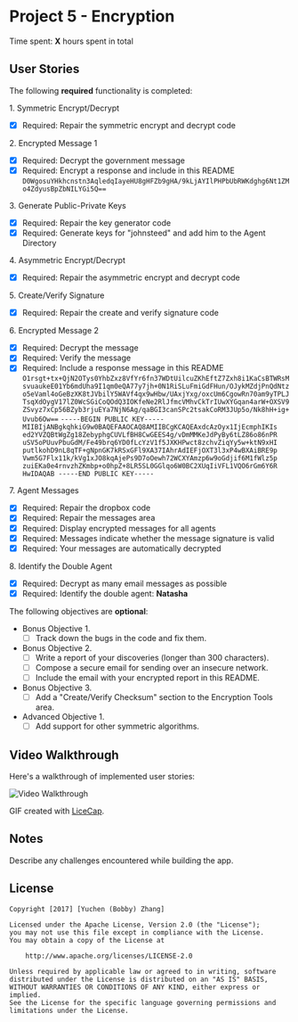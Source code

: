 # Project 5 - Encryption

Time spent: **X** hours spent in total

## User Stories

The following **required** functionality is completed:

1\. Symmetric Encrypt/Decrypt
  * [x]  Required: Repair the symmetric encrypt and decrypt code

2\. Encrypted Message 1
  * [x]  Required: Decrypt the government message
  * [x]  Required: Encrypt a response and include in this README
  `D0WgosuYHkhcnstn3AqledqIayeHU8gHFZb9gHA/9kLjAYIlPHPbUbRWKdghg6Nt1ZMo4ZdyusBpZbNILYGi5Q==`

3\. Generate Public-Private Keys
  * [x]  Required: Repair the key generator code
  * [x]  Required: Generate keys for "johnsteed" and add him to the Agent Directory

4\. Asymmetric Encrypt/Decrypt
  * [x]  Required: Repair the asymmetric encrypt and decrypt code

5\. Create/Verify Signature
  * [x]  Required: Repair the create and verify signature code
  
6\. Encrypted Message 2
  * [x]  Required: Decrypt the message
  * [x]  Required: Verify the message
  * [x]  Required: Include a response message in this README
  `O1rsgt+tx+QjN2OTys0YhbZxz8VfYr6fn37WDtUilcuZKhEftZ7Zxh8i1KaCsBTWRsMsvuaukeE01Yb6mdUha9I1qm0eQA77y7jh+0N1RiSLuFmiGdFHun/OJykMZdjPnQdNtzo5eVaml4oGeBzXK8tJVbilY5WAVf4qx9wHbw/UAxjYxg/oxcUm6CgowRn70am9yTPLJTsqXdOygV17lZ0WcSGiCoQOdQ3IOKfeNe2RlJfmcVMhvCkTrIUwXYGqan4arW+OXSV9ZSvyz7xCp56BZyb3rjuEYa7NjN6Ag/qaBGI3canSPc2tsakCoRM3JUp5o/Nk8hH+ig+Uvub6Ow==`
  `-----BEGIN PUBLIC KEY-----
   MIIBIjANBgkqhkiG9w0BAQEFAAOCAQ8AMIIBCgKCAQEAxdcAzOyx1IjEcmphIKIs
   ed2YVZQBtWgZg18ZebyphgCUVLfBH8CwGEES4g/vDmMMKeJdPyBy6tLZ86o86nPR
   uSV5oPUuvPbuGdM/Fe49brq6YD0fLcYzV1f5JXKHPwct8zchvZiqYy5w+ktN9xHI
   putlkohD9nL8qTF+gNpnGK7kRSxGFl9XA37IAhrAdIEFjOXT3l3xP4wBXAiBRE9p
   Vwm5G7Flx11k/kVg1xJO8kqAjePs9D7oOewh72WCXYAmzp6w9oGdjif6M1fWlz5p
   zuiEKa0e4rnvzhZKmbp+o0hpZ+8LR5SL0GGlqo6W0BC2XUqIiVFL1VQO6rGm6Y6R
   HwIDAQAB
   -----END PUBLIC KEY-----`

7\. Agent Messages
  * [x]  Required: Repair the dropbox code
  * [x]  Required: Repair the messages area
  * [x]  Required: Display encrypted messages for all agents
  * [x]  Required: Messages indicate whether the message signature is valid
  * [x]  Required: Your messages are automatically decrypted

8\. Identify the Double Agent
  * [x]  Required: Decrypt as many email messages as possible
  * [x]  Required: Identify the double agent: **Natasha**

The following objectives are **optional**:

* Bonus Objective 1\.
  * [ ]  Track down the bugs in the code and fix them.

* Bonus Objective 2\.
  * [ ]  Write a report of your discoveries (longer than 300 characters).
  * [ ]  Compose a secure email for sending over an insecure network.
  * [ ]  Include the email with your encrypted report in this README.

* Bonus Objective 3\.
  * [ ]  Add a "Create/Verify Checksum" section to the Encryption Tools area.

* Advanced Objective 1\.
  * [ ]  Add support for other symmetric algorithms.

## Video Walkthrough

Here's a walkthrough of implemented user stories:

<img src='http://i.imgur.com/bZd35KZ.gif' title='Video Walkthrough' width='' alt='Video Walkthrough' />

GIF created with [LiceCap](http://www.cockos.com/licecap/).

## Notes

Describe any challenges encountered while building the app.

## License

    Copyright [2017] [Yuchen (Bobby) Zhang]

    Licensed under the Apache License, Version 2.0 (the "License");
    you may not use this file except in compliance with the License.
    You may obtain a copy of the License at

        http://www.apache.org/licenses/LICENSE-2.0

    Unless required by applicable law or agreed to in writing, software
    distributed under the License is distributed on an "AS IS" BASIS,
    WITHOUT WARRANTIES OR CONDITIONS OF ANY KIND, either express or implied.
    See the License for the specific language governing permissions and
    limitations under the License.